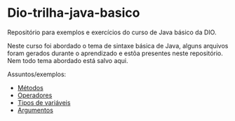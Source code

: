 # Dio-trilha-java-basico
Repositório para exemplos e exercícios do curso de Java básico da DIO.

Neste curso foi abordado o tema de sintaxe básica de Java, alguns arquivos foram gerados durante o aprendizado e estõa presentes neste repositório. Nem todo tema abordado está salvo aqui.

Assuntos/exemplos:
- [Métodos](https://github.com/DheniMoura/Dio-trilha-java-basico/tree/main/tipos-variaveis/src/edu/dhenifer/metodos)
- [Operadores](https://github.com/DheniMoura/Dio-trilha-java-basico/tree/main/tipos-variaveis/src/edu/dhenifer/operadores)
- [Tipos de variáveis](https://github.com/DheniMoura/Dio-trilha-java-basico/tree/main/tipos-variaveis/src/edu/dhenifer/tipos_variaveis)
- [Argumentos](https://github.com/DheniMoura/Dio-trilha-java-basico/tree/main/tipos-variaveis/src/edu/dhenifer/argumentos)
